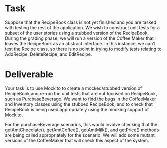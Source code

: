 # Task

Suppose that the RecipeBook class is not yet finished and you are tasked with testing the rest of the application.  We wish to construct unit tests for a subset of the user stories using a stubbed version of the RecipeBook.  During the grading phase, we will run a version of the Coffee Maker that leaves the RecipeBook as an abstract interface.   In this instance, we can't test the Recipe class, so there is no point in trying to modify tests relating to AddRecipe, DeleteRecipe, and EditRecipe.

# Deliverable

Your task is to use Mockito to create a mocked/stubbed version of RecipeBook and re-run the unit tests that are not focused on RecipeBook, such as PurchaseBeverage.  We want to find the bugs in the CoffeeMaker and Inventory classes using the stubbed RecipeBook, and to check that RecipeBook is being used appropriately using the mocking support of Mockito.

For the purchaseBeverage scenarios, this would involve checking that the  getAmtChocolate(), getAmtCoffee(), getAmtMilk(), and getPrice() methods are being called appropriately for the scenario. We will add some mutant versions of the CoffeeMaker that will check this aspect of the system.
